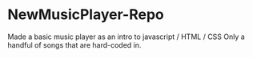 # NewMusicPlayer-Repo
Made a basic music player as an intro to javascript / HTML / CSS
Only a handful of songs that are hard-coded in.
